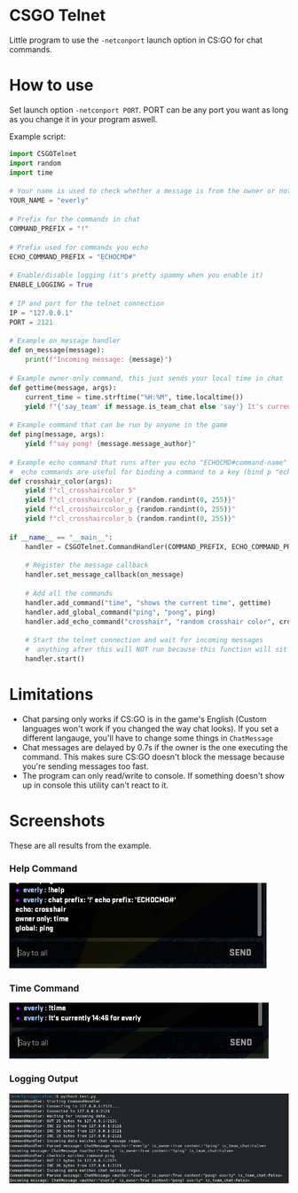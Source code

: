 # CSGO Telnet

Little program to use the `-netconport` launch option in CS:GO for chat commands.

# How to use

Set launch option `-netconport PORT`. PORT can be any port you want as long as you change it in your program aswell. 

Example script:
```py
import CSGOTelnet
import random
import time

# Your name is used to check whether a message is from the owner or not
YOUR_NAME = "everly"

# Prefix for the commands in chat
COMMAND_PREFIX = "!"

# Prefix used for commands you echo
ECHO_COMMAND_PREFIX = "ECHOCMD#"

# Enable/disable logging (it's pretty spammy when you enable it)
ENABLE_LOGGING = True

# IP and port for the telnet connection
IP = "127.0.0.1"
PORT = 2121

# Example on_message handler
def on_message(message):
	print(f"Incoming message: {message}")

# Example owner-only command, this just sends your local time in chat
def gettime(message, args):
	current_time = time.strftime("%H:%M", time.localtime())
	yield f"{'say_team' if message.is_team_chat else 'say'} It's currently {current_time} for {message.message_author}"

# Example command that can be run by anyone in the game
def ping(message, args):
	yield f"say pong! {message.message_author}"

# Example echo command that runs after you echo "ECHOCMD#command-name"
#  echo commands are useful for binding a command to a key (bind p "echo ECHOCMD#crosshair")
def crosshair_color(args):
	yield f"cl_crosshaircolor 5"
	yield f"cl_crosshaircolor_r {random.randint(0, 255)}"
	yield f"cl_crosshaircolor_g {random.randint(0, 255)}"
	yield f"cl_crosshaircolor_b {random.randint(0, 255)}"

if __name__ == "__main__":
	handler = CSGOTelnet.CommandHandler(COMMAND_PREFIX, ECHO_COMMAND_PREFIX, YOUR_NAME, IP, PORT, ENABLE_LOGGING)
	
	# Register the message callback
	handler.set_message_callback(on_message)

	# Add all the commands
	handler.add_command("time", "shows the current time", gettime)
	handler.add_global_command("ping", "pong", ping)
	handler.add_echo_command("crosshair", "random crosshair color", crosshair_color)

	# Start the telnet connection and wait for incoming messages
	#  anything after this will NOT run because this function will sit in a loop forever
	handler.start()
```

# Limitations

* Chat parsing only works if CS:GO is in the game's English (Custom languages won't work if you changed the way chat looks). If you set a different langauge, you'll have to change some things in `ChatMessage`
* Chat messages are delayed by 0.7s if the owner is the one executing the command. This makes sure CS:GO doesn't block the message because you're sending messages too fast.
* The program can only read/write to console. If something doesn't show up in console this utility can't react to it.

# Screenshots

These are all results from the example.

### Help Command
![Help Command](screenshots/help-command.png)

### Time Command
![Help Command](screenshots/time-command.png)

### Logging Output
![Logging Output](screenshots/logging-output.png)
